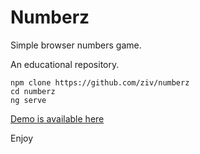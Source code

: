 # Numberz

Simple browser numbers game.

An educational repository.

```shell script
npm clone https://github.com/ziv/numberz
cd numberz
ng serve
```

[Demo is available here](https://ziv.github.io/numberz/)

Enjoy 
